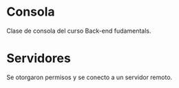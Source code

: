 # Consola
Clase de consola del curso Back-end fudamentals.
# Servidores
Se otorgaron permisos y se conecto a un servidor remoto.

